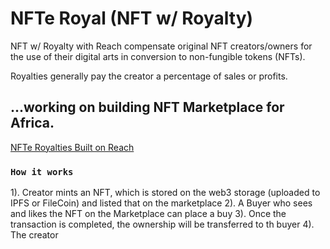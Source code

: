 # NFTe Royal (NFT w/ Royalty)

NFT w/ Royalty with Reach compensate original NFT creators/owners for the use of their digital arts in conversion to non-fungible tokens (NFTs). 

Royalties generally pay the creator a percentage of sales or profits. 

## ...working on building NFT Marketplace for Africa.

[NFTe Royalties Built on Reach](https://reach2-temp.vercel.app)

### `How it works`

1). Creator mints an NFT, which is stored on the web3 storage (uploaded to IPFS or FileCoin) and listed that on the marketplace
2). A Buyer who sees and likes the NFT on the Marketplace can place a buy
3). Once the transaction is completed, the ownership will be transferred to th buyer
4). The creator 